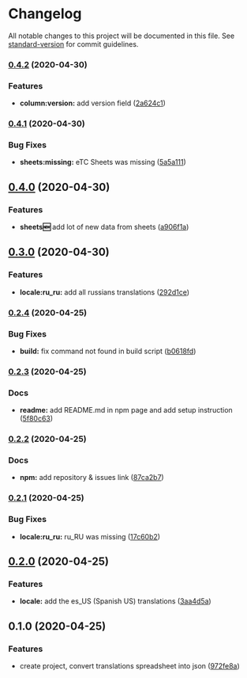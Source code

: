 # Changelog

All notable changes to this project will be documented in this file. See [standard-version](https://github.com/conventional-changelog/standard-version) for commit guidelines.

### [0.4.2](https://github.com/Stun3R/acnh-translations-sheet-to-json/compare/v0.4.1...v0.4.2) (2020-04-30)


### Features

* **column:version:** add version field ([2a624c1](https://github.com/Stun3R/acnh-translations-sheet-to-json/commit/2a624c195793ad657838183b5d2f1e5958375be6))

### [0.4.1](https://github.com/Stun3R/acnh-translations-sheet-to-json/compare/v0.4.0...v0.4.1) (2020-04-30)


### Bug Fixes

* **sheets:missing:** eTC Sheets was missing ([5a5a111](https://github.com/Stun3R/acnh-translations-sheet-to-json/commit/5a5a1117052e13c04b5a5367fab378ef9ae15bdc))

## [0.4.0](https://github.com/Stun3R/acnh-translations-sheet-to-json/compare/v0.3.0...v0.4.0) (2020-04-30)


### Features

* **sheets:new:** add lot of new data from sheets ([a906f1a](https://github.com/Stun3R/acnh-translations-sheet-to-json/commit/a906f1a1fc9baf7589050d630c4fc85253243b33))

## [0.3.0](https://github.com/Stun3R/acnh-translations-sheet-to-json/compare/v0.2.4...v0.3.0) (2020-04-30)


### Features

* **locale:ru_ru:** add all russians translations ([292d1ce](https://github.com/Stun3R/acnh-translations-sheet-to-json/commit/292d1ced93983c2f3354c1555e4427b1f7aa40c7))

### [0.2.4](https://github.com/Stun3R/acnh-translations-sheet-to-json/compare/v0.2.3...v0.2.4) (2020-04-25)


### Bug Fixes

* **build:** fix command not found in build script ([b0618fd](https://github.com/Stun3R/acnh-translations-sheet-to-json/commit/b0618fdaba0201002368827e7112cf1a738a71b8))

### [0.2.3](https://github.com/Stun3R/acnh-translations-sheet-to-json/compare/v0.2.2...v0.2.3) (2020-04-25)


### Docs

* **readme:** add README.md in npm page and add setup instruction ([5f80c63](https://github.com/Stun3R/acnh-translations-sheet-to-json/commit/5f80c63c95527b263c97beda4e6d558b90c1e081))

### [0.2.2](https://github.com/Stun3R/acnh-translations-sheet-to-json/compare/v0.2.1...v0.2.2) (2020-04-25)


### Docs

* **npm:** add repository & issues link ([87ca2b7](https://github.com/Stun3R/acnh-translations-sheet-to-json/commit/87ca2b74ac07fa763ff402eee6d82f6205cf1cb7))

### [0.2.1](https://github.com/Stun3R/acnh-translations-sheet-to-json/compare/v0.2.0...v0.2.1) (2020-04-25)


### Bug Fixes

* **locale:ru_ru:** ru_RU was missing ([17c60b2](https://github.com/Stun3R/acnh-translations-sheet-to-json/commit/17c60b234fb45544456862de29865550dd5f7e30))

## [0.2.0](https://github.com/Stun3R/acnh-translations-sheet-to-json/compare/v0.1.0...v0.2.0) (2020-04-25)


### Features

* **locale:** add the es_US (Spanish US) translations ([3aa4d5a](https://github.com/Stun3R/acnh-translations-sheet-to-json/commit/3aa4d5aea6e4254c0862ce9f00e20fb4ed84fe9c))

## 0.1.0 (2020-04-25)


### Features

* create project, convert translations spreadsheet into json ([972fe8a](https://github.com/Stun3R/acnh-translations-sheet-to-json/commit/972fe8a646aac9a7ea575f0d30aea888ae73df68))
